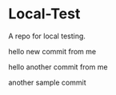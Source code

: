 # Local-Test
A repo for local testing.

hello
new commit from me

hello another commit from me

another sample commit